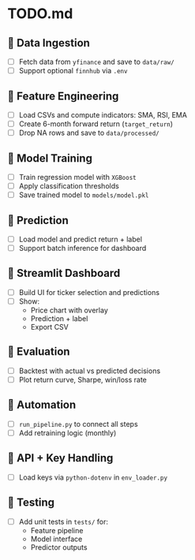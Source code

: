 # TODO.md

## 🔹 Data Ingestion
- [ ] Fetch data from `yfinance` and save to `data/raw/`
- [ ] Support optional `finnhub` via `.env`

## 🔹 Feature Engineering
- [ ] Load CSVs and compute indicators: SMA, RSI, EMA
- [ ] Create 6-month forward return (`target_return`)
- [ ] Drop NA rows and save to `data/processed/`

## 🔹 Model Training
- [ ] Train regression model with `XGBoost`
- [ ] Apply classification thresholds
- [ ] Save trained model to `models/model.pkl`

## 🔹 Prediction
- [ ] Load model and predict return + label
- [ ] Support batch inference for dashboard

## 🔹 Streamlit Dashboard
- [ ] Build UI for ticker selection and predictions
- [ ] Show:
  - Price chart with overlay
  - Prediction + label
  - Export CSV

## 🔹 Evaluation
- [ ] Backtest with actual vs predicted decisions
- [ ] Plot return curve, Sharpe, win/loss rate

## 🔹 Automation
- [ ] `run_pipeline.py` to connect all steps
- [ ] Add retraining logic (monthly)

## 🔹 API + Key Handling
- [ ] Load keys via `python-dotenv` in `env_loader.py`

## 🔹 Testing
- [ ] Add unit tests in `tests/` for:
  - Feature pipeline
  - Model interface
  - Predictor outputs
